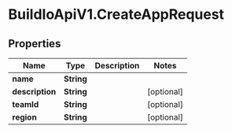# BuildIoApiV1.CreateAppRequest

## Properties

Name | Type | Description | Notes
------------ | ------------- | ------------- | -------------
**name** | **String** |  | 
**description** | **String** |  | [optional] 
**teamId** | **String** |  | [optional] 
**region** | **String** |  | [optional] 


